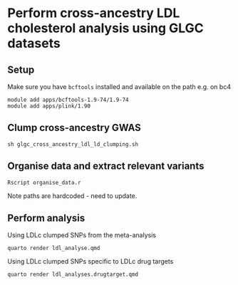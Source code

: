 # Perform cross-ancestry LDL cholesterol analysis using GLGC datasets 

## Setup

Make sure you have `bcftools` installed and available on the path e.g. on bc4

```
module add apps/bcftools-1.9-74/1.9-74
module add apps/plink/1.90
```

## Clump cross-ancestry GWAS

```
sh glgc_cross_ancestry_ldl_ld_clumping.sh
```

## Organise data and extract relevant variants

```
Rscript organise_data.r
```

Note paths are hardcoded - need to update.

## Perform analysis
Using LDLc clumped SNPs from the meta-analysis
```
quarto render ldl_analyse.qmd
```
Using LDLc clumped SNPs specific to LDLc drug targets 
```
quarto render ldl_analyses.drugtarget.qmd
```
